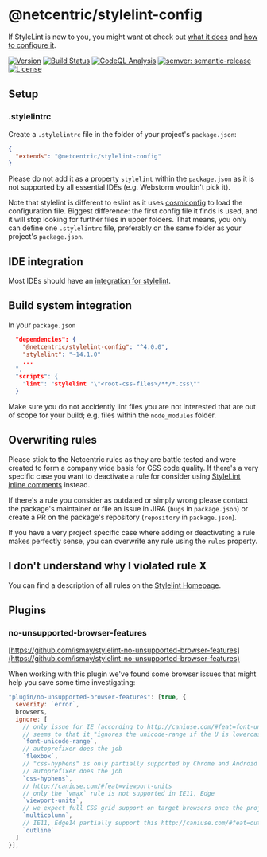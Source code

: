 # @netcentric/stylelint-config

If StyleLint is new to you, you might want ot check out  [what it does](http://stylelint.io/) and [how to configure it](http://stylelint.io/user-guide/configuration/).

[![Version](https://img.shields.io/npm/v/@netcentric/stylelint-config.svg)](https://npmjs.org/package/@netcentric/stylelint-config)
[![Build Status](https://github.com/netcentric/stylelint-config/workflows/CI/badge.svg?branch=main)](https://github.com/netcentric/stylelint-config/actions)
[![CodeQL Analysis](https://github.com/netcentric/stylelint-config/workflows/CodeQL/badge.svg?branch=main)](https://github.com/netcentric/stylelint-config/actions)
[![semver: semantic-release](https://img.shields.io/badge/semver-semantic--release-blue.svg)](https://github.com/semantic-release/semantic-release)
[![License](https://img.shields.io/badge/License-Apache%202.0-blue.svg)](https://opensource.org/licenses/Apache-2.0)

## Setup

### .stylelintrc

Create a `.stylelintrc` file in the folder of your project's `package.json`:

```json
{
  "extends": "@netcentric/stylelint-config"
}
```

Please do not add it as a property `stylelint` within the `package.json` as it is not supported by all essential IDEs (e.g. Webstorm wouldn't pick it).

Note that stylelint is different to eslint as it uses [cosmiconfig](https://github.com/davidtheclark/cosmiconfig) to load the configuration file. Biggest difference: the first config file it finds is used, and it will stop looking for further files in upper folders. That means, you only can define one `.stylelintrc`  file, preferably on the same folder as your project's `package.json`.

## IDE integration

Most IDEs should have an [integration for stylelint](https://github.com/stylelint/stylelint/blob/master/docs/user-guide/complementary-tools.md#editor-plugins).

## Build system integration

In your `package.json`

```json
  "dependencies": {
    "@netcentric/stylelint-config": "^4.0.0",
    "stylelint": "~14.1.0"
    ...
  ",
  "scripts": {
    "lint": "stylelint "\"<root-css-files>/**/*.css\""
  }
```

Make sure you do not accidently lint files you are not interested that are out of scope for your build; e.g. files within the `node_modules` folder.

## Overwriting rules

Please stick to the Netcentric rules as they are battle tested and were created to form a company wide basis for CSS code quality. If there's a very specific case you want to deactivate a rule for consider using [StyleLint inline comments](http://stylelint.io/user-guide/configuration/#turning-rules-off-from-within-your-css) instead.

If there's a rule you consider as outdated or simply wrong please contact the package's maintainer or file an issue in JIRA (`bugs` in `package.json`) or create a PR on the package's repository (`repository` in `package.json`).

If you have a very project specific case where adding or deactivating a rule makes perfectly sense, you can overwrite any rule using the `rules` property.

## I don't understand why I violated rule X

You can find a description of all rules on the [Stylelint Homepage](http://stylelint.io/user-guide/rules/).

## Plugins

### no-unsupported-browser-features

[https://github.com/ismay/stylelint-no-unsupported-browser-features](https://github.com/ismay/stylelint-no-unsupported-browser-features)

When working with this plugin we've found some browser issues that might help you save some time investigating:

```javascript
"plugin/no-unsupported-browser-features": [true, {
  severity: `error`,
  browsers,
  ignore: [
    // only issue for IE (according to http://caniuse.com/#feat=font-unicode-range)
    // seems to that it "ignores the unicode-range if the U is lowercase e.g 'u+0061'"
    `font-unicode-range`,
    // autoprefixer does the job
    `flexbox`,
    // "css-hyphens" is only partially supported by Chrome and Android Browser 56
    // autoprefixer does the job
    `css-hyphens`,
    // http://caniuse.com/#feat=viewport-units
    // only the `vmax` rule is not supported in IE11, Edge
    `viewport-units`,
    // we expect full CSS grid support on target browsers once the project launches
    `multicolumn`,
    // IE11, Edge14 partially support this http://caniuse.com/#feat=outline
    `outline`
  ]
}],
```
